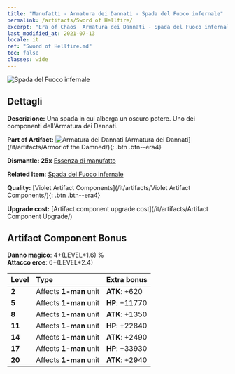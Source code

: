 ```yaml
---
title: "Manufatti - Armatura dei Dannati - Spada del Fuoco infernale"
permalink: /artifacts/Sword of Hellfire/
excerpt: "Era of Chaos  Armatura dei Dannati - Spada del Fuoco infernale. Una spada in cui alberga un oscuro potere. Uno dei componenti dell'Armatura dei Dannati."
last_modified_at: 2021-07-13
locale: it
ref: "Sword of Hellfire.md"
toc: false
classes: wide
---
```


 ![Spada del Fuoco infernale](/images/t/artifact_40301.png)



## Dettagli

 **Descrizione:** Una spada in cui alberga un oscuro potere. Uno dei componenti dell'Armatura dei Dannati.

 **Part of Artifact:** ![Armatura dei Dannati](/images/t/icon_artifact_30.png) [Armatura dei Dannati](/it/artifacts/Armor of the Damned/){: .btn .btn--era4}

 **Dismantle: 25x** [Essenza di manufatto](/ItemsIT/con_905/)

 **Related Item**: [Spada del Fuoco infernale](/ItemsIT/art_121/)

 **Quality:** [Violet Artifact Components](/it/artifacts/Violet Artifact Components/){: .btn .btn--era4}

 **Upgrade cost:** [Artifact component upgrade cost](/it/artifacts/Artifact Component Upgrade/)

## Artifact Component Bonus

  **Danno magico**: 4+(LEVEL\*1.6) %<br/>**Attacco eroe**: 6+(LEVEL\*2.4)

  |  Level  | Type |    Extra bonus  | 
  |:--------|:-----|:----------------| 
  | **2** | Affects **1-man** unit | **ATK**: +620 | 
  | **5** | Affects **1-man** unit | **HP**: +11770 | 
  | **8** | Affects **1-man** unit | **ATK**: +1350 | 
  | **11** | Affects **1-man** unit | **HP**: +22840 | 
  | **14** | Affects **1-man** unit | **ATK**: +2490 | 
  | **17** | Affects **1-man** unit | **HP**: +33930 | 
  | **20** | Affects **1-man** unit | **ATK**: +2940 | 
